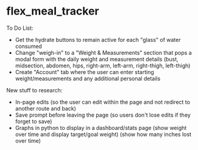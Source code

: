 # flex_meal_tracker


To Do List:
- Get the hydrate buttons to remain active for each "glass" of water consumed
- Change "weigh-in" to a "Weight & Measurements" section that pops a modal form with the daily weight and measurement details
    (bust, midsection, abdomen, hips, right-arm, left-arm, right-thigh, left-thigh)
- Create "Account" tab where the user can enter starting weight/measurements and any additional personal details

New stuff to research:
- In-page edits (so the user can edit within the page and not redirect to another route and back)
- Save prompt before leaving the page (so users don't lose edits if they forget to save)
- Graphs in python to display in a dashboard/stats page
    (show weight over time and display target/goal weight)
    (show how many inches lost over time)